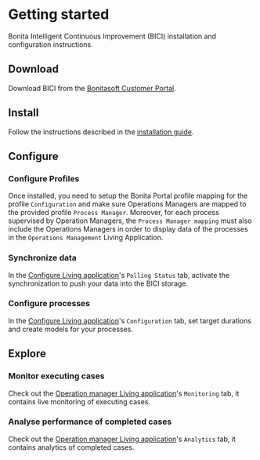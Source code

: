 # Getting started

Bonita Intelligent Continuous Improvement (BICI) installation and configuration instructions. 

## Download

Download BICI from the [Bonitasoft Customer Portal](https://customer.bonitasoft.com/).

## Install

Follow the instructions described in the [installation guide](installation_guide.md).

## Configure

### Configure Profiles
Once installed, you need to setup the Bonita Portal profile mapping for the profile `Configuration` and make sure Operations Managers are mapped to the provided profile `Process Manager`. 
Moreover, for each process supervised by Operation Managers, the `Process Manager mapping` must also include the Operations Managers in order to display data of the processes in the `Operations Management` Living Application.

### Synchronize data

In the [Configure Living application](configure.md)'s `Polling Status` tab, activate the synchronization to push your data into the BICI storage.

### Configure processes

In the [Configure Living application](configure.md)'s `Configuration` tab, set target durations and create models for your processes. 

## Explore

### Monitor executing cases

Check out the [Operation manager Living application](monitoring.md)'s `Monitoring` tab, it contains live monitoring of executing cases.

### Analyse performance of completed cases

Check out the [Operation manager Living application](monitoring.md)'s `Analytics` tab, it contains analytics of completed cases.

